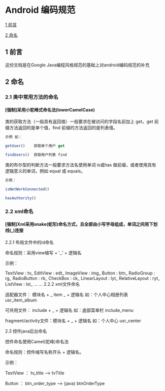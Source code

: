 # Android 编码规范
<link rel="stylesheet" type="text/css" href="/static/css/rule.css">
<meta charset="UTF-8">


[1 前言]()


[2 命名]()


## 1 前言

这份文档是在Google Java编程风格规范的基础上对android编码规范的补充


## 2 命名

### 2.1 类中常用方法的命名

#### [强制]采用小驼峰式命名法(lowerCamelCase)

类的获取方法（一般具有返回值）一般要求在被访问的字段名前加上 get，get 前缀方法返回的是单个值，find 前缀的方法返回的是列表值。

```javascript
示例 如：

getUser()    获取单个用户 get

findUsers()  获取用户列表 find

```

类的布尔型的判断方法一般要求方法名使用单词 is或has 做前缀，或者使用具有逻辑意义的单词，例如 equal 或 equals。

```javascript
示例：

isNetWorkConnected()

hasAuthority()

```


### 2.2 xml命名

#### [强制]Xml采用snake(蛇形)命名方式，且全部由小写字母组成，单词之间用下划线(_)连接

2.2.1 布局文件中的id命名

命名规则：采用view缩写 + '_' + 逻辑名

示例：

TextView : tv_
EditView : edt_
ImageView : img_
Button : btn_
RadioGroup : rg_
RadioButton : rb_
CheckBox : ck_
LinearLayout : lyt_
RelativeLayout : ryt_
ListView : lst_
... ...
2.2.2 xml文件命名

适配器文件： 模块名 + _ item _ + 逻辑名 如：个人中心相册列表 usr_item_album

可共用文件： include + _ + 逻辑名 如：底部菜单栏 include_menu

fragment/activity文件：模块名 + _ + 逻辑名 如：个人中心 usr_center

2.3 控件java后台命名

控件命名使用Camel(驼峰)命名法

命名规则：控件缩写名称开头 + 逻辑名。

示例：

TextView ： tv_title --> tvTitle

Button ： btn_order_type --> (java) btnOrderType